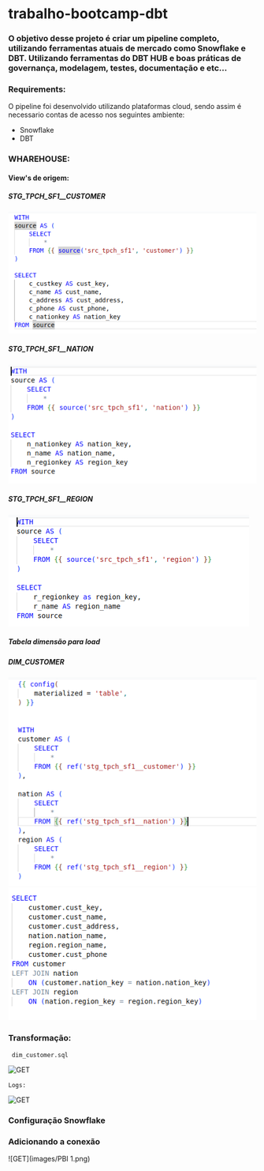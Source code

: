 # trabalho-bootcamp-dbt

### O objetivo desse projeto é criar um pipeline completo, utilizando ferramentas atuais de mercado como Snowflake e DBT. Utilizando ferramentas do DBT HUB e boas práticas de governança, modelagem, testes, documentação e etc...

### Requirements:

O pipeline foi desenvolvido utilizando plataformas cloud, sendo assim é necessario contas de acesso nos seguintes ambiente:

- Snowflake
- DBT

### WHAREHOUSE:

#### View's de origem:
   ##### STG_TPCH_SF1__CUSTOMER

![GET](images/customer.png)

   ##### STG_TPCH_SF1__NATION

![GET](images/nation.png)

   ##### STG_TPCH_SF1__REGION

![GET](images/region.png)

##### Tabela dimensão para load

   ##### DIM_CUSTOMER

![GET](images/dim_customer1.png)
![GET](images/dim_customer2.png)


### Transformação:
 
     dim_customer.sql

![GET](images/flow.png)
    
    Logs:
![GET](images/execute.png)

### Configuração Snowflake

   ### Adicionando a conexão

![GET](images/PBI 1.png)


